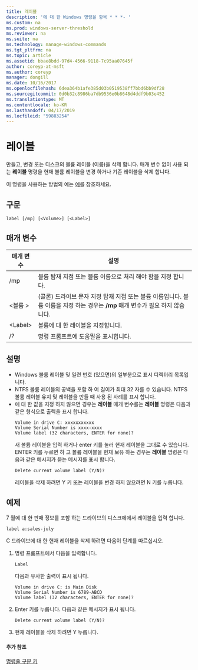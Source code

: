 ```yaml
---
title: 레이블
description: '에 대 한 Windows 명령을 항목 * * *- '
ms.custom: na
ms.prod: windows-server-threshold
ms.reviewer: na
ms.suite: na
ms.technology: manage-windows-commands
ms.tgt_pltfrm: na
ms.topic: article
ms.assetid: bbae8bdd-97d4-4566-9118-7c95aa07645f
author: coreyp-at-msft
ms.author: coreyp
manager: dongill
ms.date: 10/16/2017
ms.openlocfilehash: 6dea364b1afe385d03b0519538ff7bbd6bb9df28
ms.sourcegitcommit: 0d0b32c8986ba7db9536e0b8648d4ddf9b03e452
ms.translationtype: MT
ms.contentlocale: ko-KR
ms.lasthandoff: 04/17/2019
ms.locfileid: "59883254"
---
```

# <a name="label"></a>레이블



만들고, 변경 또는 디스크의 볼륨 레이블 (이름)을 삭제 합니다. 매개 변수 없이 사용 되는 **레이블** 명령을 현재 볼륨 레이블을 변경 하거나 기존 레이블을 삭제 합니다.

이 명령을 사용하는 방법의 예는 [예](#BKMK_examples)를 참조하세요.

## <a name="syntax"></a>구문

```
label [/mp] [<Volume>] [<Label>]
```

## <a name="parameters"></a>매개 변수

|매개 변수|설명|
|---------|-----------|
|/mp|볼륨 탑재 지점 또는 볼륨 이름으로 처리 해야 함을 지정 합니다.|
|\<볼륨 >|(콜론) 드라이브 문자 지정 탑재 지점 또는 볼륨 이름입니다. 볼륨 이름을 지정 하는 경우는 **/mp** 매개 변수가 필요 하지 않습니다.|
|\<Label>|볼륨에 대 한 레이블을 지정합니다.|
|/?|명령 프롬프트에 도움말을 표시합니다.|

## <a name="remarks"></a>설명

-   Windows 볼륨 레이블 및 일련 번호 (있으면)의 일부분으로 표시 디렉터리 목록입니다.
-   NTFS 볼륨 레이블의 공백을 포함 하 여 길이가 최대 32 자를 수 있습니다. NTFS 볼륨 레이블 유지 및 레이블을 만들 때 사용 된 사례를 표시 합니다.
-   에 대 한 값을 지정 하지 않으면 경우는 **레이블** 매개 변수를는 **레이블** 명령은 다음과 같은 형식으로 출력을 표시 합니다.  
    ```
    Volume in drive C: xxxxxxxxxxx 
    Volume Serial Number is xxxx-xxxx 
    Volume label (32 characters, ENTER for none)?
    ```  
    새 볼륨 레이블을 입력 하거나 enter 키를 눌러 현재 레이블을 그대로 수 있습니다. ENTER 키를 누르면 하 고 볼륨 레이블을 현재 보유 하는 경우는 **레이블** 명령은 다음과 같은 메시지가 묻는 메시지를 표시 합니다.  
    ```
    Delete current volume label (Y/N)?
    ```  
    레이블을 삭제 하려면 Y 키 또는 레이블을 변경 하지 않으려면 N 키를 누릅니다.

## <a name="BKMK_examples"></a>예제

7 월에 대 한 판매 정보를 포함 하는 드라이브의 디스크에에서 레이블을 입력 합니다.
```
label a:sales-july
```
C 드라이브에 대 한 현재 레이블을 삭제 하려면 다음이 단계를 따르십시오.
1.  명령 프롬프트에서 다음을 입력합니다.  
    ```
    Label
    ```  
    다음과 유사한 출력이 표시 됩니다.  
    ```
    Volume in drive C: is Main Disk
    Volume Serial Number is 6789-ABCD
    Volume label (32 characters, ENTER for none)?
    ```  
2.  Enter 키를 누릅니다. 다음과 같은 메시지가 표시 됩니다.  
    ```
    Delete current volume label (Y/N)?
    ```  
3.  현재 레이블을 삭제 하려면 Y 누릅니다.

#### <a name="additional-references"></a>추가 참조

[명령줄 구문 키](command-line-syntax-key.md)